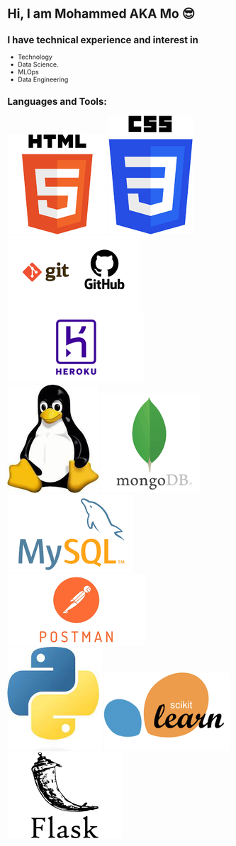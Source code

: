 # Hi, I am Mohammed AKA Mo 😎
## I have technical experience and interest in 
+ Technology
+ Data Science.
+ MLOps
+ Data Engineering

## Languages and Tools:

###### ![html5](https://github.com/MohammedAbusham/MohammedAbusham/blob/main/html5.png) ![css3](https://github.com/MohammedAbusham/MohammedAbusham/blob/main/css3.png) ![git](https://github.com/MohammedAbusham/MohammedAbusham/blob/main/git.png) ![heroku](https://github.com/MohammedAbusham/MohammedAbusham/blob/main/heroku.png) ![linux](https://github.com/MohammedAbusham/MohammedAbusham/blob/main/linux.jpg) ![mongodb](https://github.com/MohammedAbusham/MohammedAbusham/blob/main/mongodb.png) ![mysql](https://github.com/MohammedAbusham/MohammedAbusham/blob/main/mysql.png) ![postman](https://github.com/MohammedAbusham/MohammedAbusham/blob/main/postman.png) ![python](https://github.com/MohammedAbusham/MohammedAbusham/blob/main/python.jpg) ![scikit_learn](https://github.com/MohammedAbusham/MohammedAbusham/blob/main/scikit_learn.png) ![flask](https://github.com/MohammedAbusham/MohammedAbusham/blob/main/flask.png)

